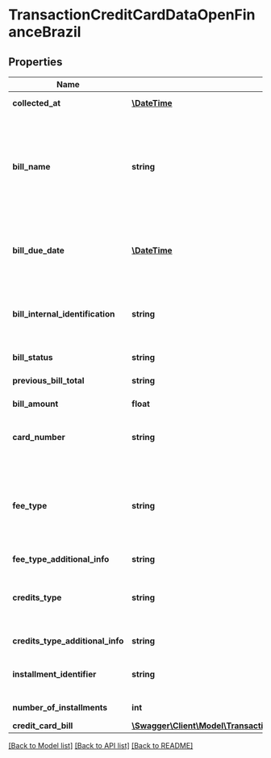 # TransactionCreditCardDataOpenFinanceBrazil

## Properties
Name | Type | Description | Notes
------------ | ------------- | ------------- | -------------
**collected_at** | [**\DateTime**](\DateTime.md) | The ISO-8601 timestamp when the data point was collected. | 
**bill_name** | **string** | The title of the monthly credit card bill the transaction belongs to. The format of the returned value is institution specific, however, some common examples are:  - diciembre-2021 - dec-2021 - dec-21  &gt; **Note**: This field is only returned for &#x27;closed&#x27; bills (meaning the billing period has ended and the bill has been emitted). If the billing period is still ongoing, we return &#x60;null&#x60;. | 
**bill_due_date** | [**\DateTime**](\DateTime.md) | The date that the bill is due to be paid, in &#x60;YYYY-MM-DD&#x60; format.  &gt; **Note**: This field is only returned for &#x27;closed&#x27; bills (meaning the billing period has ended and the bill has been emitted). If the billing period is still ongoing, we return &#x60;null&#x60;. | [optional] 
**bill_internal_identification** | **string** | The institution&#x27;s internal identifier for the bill.  &gt; **Note**: This field is only returned for &#x27;closed&#x27; bills (meaning the billing period has ended and the bill has been emitted). If the billing period is still ongoing, we return &#x60;null&#x60;. | [optional] 
**bill_status** | **string** | **Note:** This field is not applicable for OFDA Brazil and will return &#x60;null&#x60;. | 
**previous_bill_total** | **string** | **Note:** This field is not applicable for OFDA Brazil and will return &#x60;null&#x60;. | 
**bill_amount** | **float** | The bill amount, as of &#x60;collected_at&#x60;. For more information, see &#x60;credit_card_bill&#x60;. | 
**card_number** | **string** | The credit card number.  **Note:** Often, this is just the last four digit of the credit card.  &gt; **Non-nullable:** A value must be returned by Brazil&#x27;s open finance network. | 
**fee_type** | **string** | The fee that can be charged for a card transaction. We return one of the following values:    - &#x60;ANNUAL_FEE&#x60;   - &#x60;NATIONAL_WITHDRAWAL&#x60;   - &#x60;INTERNATIONAL_WITHDRAWAL&#x60;   - &#x60;EMERGENCY_CREDIT_EVALUATION_FEE&#x60;   - &#x60;DUPLICATE_ISSUANCE_FEE&#x60;   - &#x60;PAYMENT_FEE&#x60;   - &#x60;SMS_FEE&#x60;   - &#x60;OTHERS&#x60;   - &#x60;null&#x60; | 
**fee_type_additional_info** | **string** | Additional information regarding the fee. | 
**credits_type** | **string** | Other types of credit that have been contracted on the card. We return one of the following values:    - &#x60;REVOLVING_CREDIT&#x60;   - &#x60;BILL_INSTALLMENT_PAYMENT&#x60;   - &#x60;LOAN&#x60;   - &#x60;OTHERS&#x60;   - &#x60;null&#x60; | 
**credits_type_additional_info** | **string** | Additional information regarding the credit type. | 
**installment_identifier** | **string** | An identifier for the installment, according to the institution.  &gt; **Non-nullable:** A value must be returned by Brazil&#x27;s open finance network. | 
**number_of_installments** | **int** | The total number of installments for the card transaction, if applicable. | 
**credit_card_bill** | [**\Swagger\Client\Model\TransactionCreditCardDataOpenFinanceBrazilCreditCardBill**](TransactionCreditCardDataOpenFinanceBrazilCreditCardBill.md) |  | [optional] 

[[Back to Model list]](../../README.md#documentation-for-models) [[Back to API list]](../../README.md#documentation-for-api-endpoints) [[Back to README]](../../README.md)

